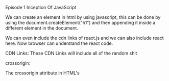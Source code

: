 Episode 1 Inception Of JavaScript

We can create an element in html by using javascript, this can be done by using the document.createElement("h1") and then appending it inside a different element in the document.

We can even include the cdn links of react.js and we can also include react here. Now browser can understand the react code.

CDN Links: These CDN Links will include all of the random shit

<script crossorigin src="https://unpkg.com/react@18/umd/react.development.js"></script>
<script crossorigin src="https://unpkg.com/react-dom@18/umd/react-dom.development.js"></script>

crossorigin: 

The crossorigin attribute in HTML's <script> tag sets the request mode to an HTTP CORS Request. It's used to load an external script into a domain from a third-party server or another domain. 

The crossorigin attribute sets the mode of the request to an HTTP CORS Request. Web pages often make requests to load resources on other servers. Here is where CORS comes in. A cross-origin request is a request for a resource (e.g. style sheets, iframes, images, fonts, or scripts) from another domain.

This attribute is used to protect sensitive information from the third party when fetching out the results. It also defines how the element handles cross-origin requests. 

Cross-origin requests are requests for a resource from another domain. These resources may include style sheets, iframes, images, fonts, or scripts. The crossorigin attribute is valid on the following elements: <audio>, <img>, <link>, <script>, <video>. 

Now we have the React code inside our repository and we can do anything about here in React. We also have some Secret Internals: Don't use otherwise you will be fired. Hahaha !!!

Second cdn is basically combining off to provide the tools for the React DOM.

const heading = React.createElement("h1",{class:"head", id:"hello"},"Hello World"). We also need a root that will be created by ReactDom.createRoot(document.getElementById("root")). Then we have to use render method, root.render(heading). We can also give attributes here using it.

This is the real JavaScript. Most expensive operation in DOM is when we change some nodes or we either put some updates in DOM.

React will go to manipulating dom using React.

We will include multiple children inside the child nesting simply because. We add an object and while it is rendering, that itself converts that object into an HTML DOM. We can also add more than one child here, so we can just use the array of children. We need a key to for each unique child.

React can be written using the javascript as well in place of the jsx. Order of files matter as this will allow us to make use of the libraries and for it we need the actual javascript file need to be used later after the use of library files.

If there is anything inside the div#root, anmd if we add something inside the div#root externally, then that will replace the text that will be already be there inside the div#root.

React is a Library as everything is created on only a single page itself.

Extra Important Questions Of Assignment-1:

- **Emmet:** Emmet is a toolkit for web developers that vastly improves HTML and CSS workflow. It allows for the quick generation of HTML and CSS code using abbreviations. For example, typing `ul>li*5` and then expanding it with Emmet would generate an unordered list with five list items.

- **Difference between a Library and Framework:**
  - **Library:** A library is a collection of reusable code that can be imported and used in various projects. It provides specific functionalities that developers can use as needed. Libraries do not enforce a particular structure or architecture on the project.
  - **Framework:** A framework, on the other hand, provides a more comprehensive structure for building applications. It often dictates the architecture of the application and requires developers to adhere to its conventions. Frameworks typically provide a set of tools, libraries, and guidelines to streamline development.

- **CDN (Content Delivery Network):** A CDN is a network of distributed servers that deliver web content to users based on their geographic locations. It helps to reduce latency and improve website performance by serving content from servers that are closer to the user. CDNs are used to deliver static content such as images, scripts, stylesheets, and other media files.

- **Why is React known as React?:** React is called React because of its main concept, which is to "react" to state changes. It efficiently updates and renders the user interface in response to changes in application state, leading to a more dynamic and responsive web application.

- **crossorigin in script tag:** The `crossorigin` attribute in a script tag is used to specify how the browser should handle requests when loading scripts from a different origin (i.e., a different domain, protocol, or port). It is typically used when loading scripts from a CDN or a different domain to ensure that CORS (Cross-Origin Resource Sharing) policies are followed.

- **Difference between React and ReactDOM:**
  - **React:** React is the core library for building user interfaces in React applications. It provides the fundamental mechanisms for defining components, managing component state, and rendering UI elements.
  - **ReactDOM:** ReactDOM is a package that provides DOM-specific methods for React. It is used to render React components into the DOM (Document Object Model) and manage interactions between React components and the DOM.

- **Difference between react.development.js and react.production.js files via CDN:**
  - **react.development.js:** This file contains the development version of the React library. It includes additional warnings and debugging information to aid developers during development and debugging stages.
  - **react.production.js:** This file contains the production version of the React library. It is optimized for performance and does not include any debugging information or additional warnings. It is intended for use in production environments to reduce file size and improve runtime performance.

- **async and defer:** Both attributes are used in the script tag to control the loading and execution of external scripts.
  - **async:** The `async` attribute tells the browser to load the script asynchronously while continuing to parse the HTML document. The script will be executed as soon as it is downloaded, which may happen concurrently with the parsing of the HTML document. This is useful for scripts that do not depend on the HTML document's structure.
  - **defer:** The `defer` attribute tells the browser to defer the execution of the script until after the HTML document has been fully parsed and displayed. Multiple scripts with the `defer` attribute will be executed in the order they appear in the document. This is useful for scripts that need to access and modify the DOM.
